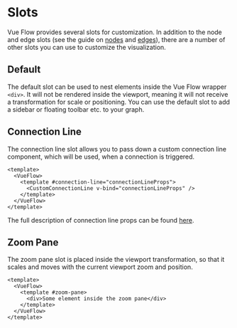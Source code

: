 # Slots

Vue Flow provides several slots for customization.
In addition to the node and edge slots (see the guide on [nodes](/guide/nodes.html) and [edges](/guide/edges.html)),
there are a number of other slots you can use to customize the visualization.

## Default

The default slot can be used to nest elements inside the Vue Flow wrapper `<div>`.
It will not be rendered inside the viewport, meaning it will not receive a transformation for scale or positioning.
You can use the default slot to add a sidebar or floating toolbar etc. to your graph.

## Connection Line

The connection line slot allows you to pass down a custom connection line component, which will be used, when a connection
is triggered.

```vue:no-line-numbers
<template>
  <VueFlow>
    <template #connection-line="connectionLineProps">
      <CustomConnectionLine v-bind="connectionLineProps" />
    </template>
  </VueFlow>
</template>
```

The full description of connection line props can be found [here](/typedocs/interfaces/ConnectionLineProps.html/).

## Zoom Pane

The zoom pane slot is placed inside the viewport transformation, so that it scales and moves with the current viewport zoom and position.

```vue:no-line-numbers
<template>
  <VueFlow>
    <template #zoom-pane>
      <div>Some element inside the zoom pane</div>
    </template>
  </VueFlow>
</template>
```
